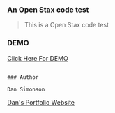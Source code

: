 ### An Open Stax code test

> This is a Open Stax code test

### DEMO

[Click Here For DEMO ](https://spamariposa.herokuapp.com/)


```

### Author

Dan Simonson

```

[Dan's Portfolio Website](https://mariposaweb.net)
